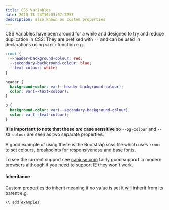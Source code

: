 ```yaml
---
title: CSS Variables
date: 2020-11-24T16:03:57.225Z
description: also known as custom properties
---
```

CSS Variables have been around for a while and designed to try and reduce duplication in CSS. They are prefixed with `--` and can be used in declarations using `var()` function e.g.

```css
:root {
  --header-background-colour: red;
  --secondary-background-colour: blue;
  --text-colour: white;
}

header {
  background-color: var(--header-background-colour);
  color: var(--text-colour);
}

p {
  background-color: var(--secondary-background-colour);
  color: var(--text-colour);
}

```

**It is important to note that these _are_ case sensitive** so `--bg-colour` and `--BG-colour` are seen as two separate properties.

A good example of using these is the Bootstrap scss file which uses `:root` to set colours, breakpoints for responsiveness and base fonts.

To see the current support see [caniuse.com](https://caniuse.com/?search=css%20variables) fairly good support in modern browsers although if you need to support IE they won't work.

#### Inheritance

Custom properties do inherit meaning if no value is set it will inherit from its parent e.g.

```css
\\ add examples
```

